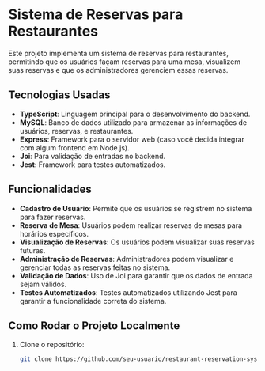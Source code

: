 # Sistema de Reservas para Restaurantes

Este projeto implementa um sistema de reservas para restaurantes, permitindo que os usuários façam reservas para uma mesa, visualizem suas reservas e que os administradores gerenciem essas reservas.

## Tecnologias Usadas

- **TypeScript**: Linguagem principal para o desenvolvimento do backend.
- **MySQL**: Banco de dados utilizado para armazenar as informações de usuários, reservas, e restaurantes.
- **Express**: Framework para o servidor web (caso você decida integrar com algum frontend em Node.js).
- **Joi**: Para validação de entradas no backend.
- **Jest**: Framework para testes automatizados.

## Funcionalidades

- **Cadastro de Usuário**: Permite que os usuários se registrem no sistema para fazer reservas.
- **Reserva de Mesa**: Usuários podem realizar reservas de mesas para horários específicos.
- **Visualização de Reservas**: Os usuários podem visualizar suas reservas futuras.
- **Administração de Reservas**: Administradores podem visualizar e gerenciar todas as reservas feitas no sistema.
- **Validação de Dados**: Uso de Joi para garantir que os dados de entrada sejam válidos.
- **Testes Automatizados**: Testes automatizados utilizando Jest para garantir a funcionalidade correta do sistema.

## Como Rodar o Projeto Localmente

1. Clone o repositório:

   ```bash
   git clone https://github.com/seu-usuario/restaurant-reservation-system.git
